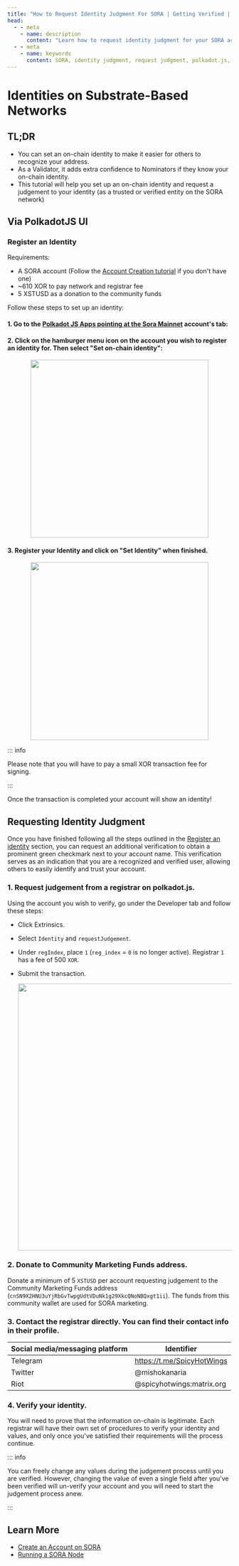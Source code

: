 ```yaml
---
title: "How to Request Identity Judgment For SORA | Getting Verified | SORA Docs"
head:
  - - meta
    - name: description
      content: "Learn how to request identity judgment for your SORA account and get verified. Follow these steps to establish your on-chain identity and gain trust in the SORA community."
  - - meta
    - name: keywords
      content: SORA, identity judgment, request judgment, polkadot.js, on-chain identity, verification, community marketing funds, Community Marketing Funds
---
```


# Identities on Substrate-Based Networks

## TL;DR

- You can set an on-chain identity to make it easier for others to recognize your address.
- As a Validator, it adds extra confidence to Nominators if they know your on-chain identity.
- This tutorial will help you set up an on-chain identity and request a judgement to your identity (as a trusted or verified entity on the SORA network)

## Via PolkadotJS UI

### Register an Identity

Requirements:

- A SORA account (Follow the [Account Creation
  tutorial](create-an-address.md) if you don't have one)
- ~610 XOR to pay network and registrar fee
- 5 XSTUSD as a donation to the community funds

Follow these steps to set up an identity:

#### 1. Go to the [Polkadot JS Apps pointing at the Sora Mainnet](https://polkadot.js.org/apps/?rpc=wss%3A%2F%2Fws.mof.sora.org#/accountss) account's tab:

#### 2. Click on the hamburger menu icon on the account you wish to register an identity for. Then select "Set on-chain identity":

  <center><img src="/.gitbook/assets/id-select-menu.png" width="400"></center>

#### 3. Register your Identity and click on "Set Identity" when finished.

   <center><img src="/.gitbook/assets/id-register-id.png" width="400"></center>

::: info

Please note that you will have to pay a small XOR transaction fee for signing.

:::

Once the transaction is completed your account will show an identity!

## Requesting Identity Judgment

Once you have finished following all the steps outlined in the [Register an identity](/id.md#register-an-identity) section, you can request an additional verification to obtain a prominent green checkmark next to your account name. This verification serves as an indication that you are a recognized and verified user, allowing others to easily identify and trust your account.

### 1. Request judgement from a registrar on polkadot.js.

Using the account you wish to verify, go under the Developer tab and follow these steps:

- Click Extrinsics.
- Select `Identity` and `requestJudgement`.
- Under `regIndex`, place `1` (`reg_index` = `0` is no longer active). Registrar `1` has a fee of 500 `XOR`.
- Submit the transaction.

  <center><img src="/.gitbook/assets/requestJudgement.png" width="600"></center>

### 2. Donate to Community Marketing Funds address.

Donate a minimum of 5 `XSTUSD` per account requesting judgement to the Community Marketing Funds address (`cnSN9X2HNU3uYjRbGvTwpgUdtVDuNk1g29XkcQNoNBQxgt1ii`).
The funds from this community wallet are used for SORA marketing.

### 3. Contact the registrar directly. You can find their contact info in their profile.

| Social media/messaging platform | Identifier                 |
| ------------------------------- | -------------------------- |
| Telegram                        | https://t.me/SpicyHotWings |
| Twitter                         | @mishokanaria              |
| Riot                            | @spicyhotwings:matrix.org  |

### 4. Verify your identity.

You will need to prove that the information on-chain is legitimate. Each registrar will have their own set of procedures to verify your identity and values, and only once you've satisfied their requirements will the process continue.

::: info

You can freely change any values during the judgement process until you are verified. However, changing the value of even a single field after you've been verified will un-verify your account and you will need to start the judgement process anew.

:::

## Learn More

- [Create an Account on SORA](/create-an-address.md)
- [Running a SORA Node](/running-a-node.md)
